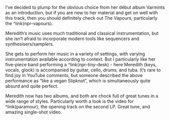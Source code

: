 I’ve decided to plump for the obvious choice from her début album Varmints as an introduction, but if you are new to her material and get on well with this track, then you should definitely check out The Vapours, particularly the ^link(npr-vapours).

Meredith’s music uses much traditional and classical instrumentation, but she isn’t afraid to incorporate modern tools like sequencers and synthesisers/samplers.

She gets to perform her music in a variety of settings, with varying instrumentation available according to context. But I particularly like her five-piece band performing a ^link(npr-tiny-desk) - here Meredith (keys, vocals, glock) is accompanied by guitar, cello, drums, and tuba.  It’s rare to find joy in YouTube comments, but someone described the above performance as “like a vegan Slipknot”, which is simultaneously quite absurd and quite perfect.

Meredith now has two albums, and both are chock full of great tunes in a wide range of styles. Particularly worth a look is the video for  ^link(paramour), the opening track on the second LP. Great tune, and amazing single-shot video.
